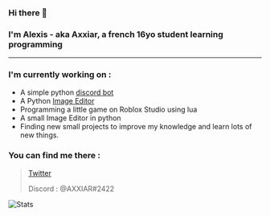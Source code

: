 ### Hi there 👋
### I'm Alexis - aka **Axxiar**, a french 16yo student learning programming
<hr>

### I'm currently working on :

- A simple python [discord bot](http://github.com/Hypermario/TUMO-bot)
- A Python [Image Editor](https://github.com/AXXIAR/PhotoShape)
- Programming a little game on Roblox Studio using lua
- A small Image Editor in python
- Finding new small projects to improve my knowledge and learn lots of new things.

### You can find me there :
> [Twitter](https://twitter.com/Axxi4R)
> 
> Discord : @AXXIAR#2422

![Stats](https://github-readme-stats.vercel.app/api?username=axxiar)
